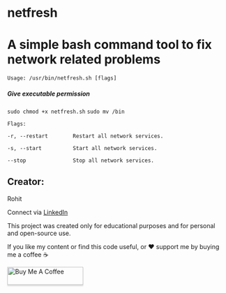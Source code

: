 # netfresh
# A simple bash command tool to fix network related problems

`Usage: /usr/bin/netfresh.sh [flags]`

##### Give executable permission
`sudo chmod +x netfresh.sh`
`sudo mv /bin`

`Flags:`

`-r, --restart        Restart all network services.`
        
`-s, --start          Start all network services.`
        
`--stop               Stop all network services.`
        
## Creator:
Rohit

Connect via [LinkedIn](https://www.linkedin.com/in/rohit-dala1/)

This project was created only for educational purposes and for personal and open-source use.

If you like my content or find this code useful, or ❤️ support me by buying me a coffee ☕

<a href="https://www.buymeacoffee.com/rohitdalal0" target="_blank" ><img src="https://www.buymeacoffee.com/assets/img/custom_images/orange_img.png" alt="Buy Me A Coffee" style="height: 41px !important;width: 174px !important;box-shadow: 0px 3px 2px 0px rgba(190, 190, 190, 0.5) !important;-webkit-box-shadow: 0px 3px 2px 0px rgba(190, 190, 190, 0.5) !important;" ></a>
